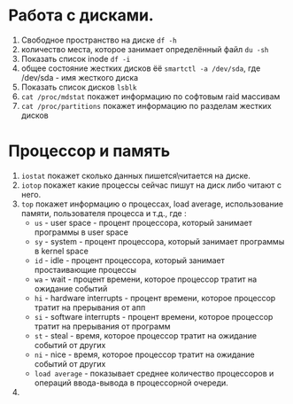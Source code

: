# Работа с дисками.
1. Свободное пространство на диске  ```df -h```
2. количество места, которое занимает определённый файл ```du -sh```
3. Показать список inode ```df -i```
4. общее состояние жестких дисков ёё ```smartctl -a /dev/sda```, где /dev/sda - имя жесткого диска
5. Показать список дисков ```lsblk```
6. ```cat /proc/mdstat``` покажет информацию по софтовым raid массивам
7. ```cat /proc/partitions``` покажет информацию по разделам жестких дисков

# Процессор и память

1. ```iostat``` покажет сколько данных пишется\читается на диске.
2. ```iotop```  покажет какие процессы сейчас пишут на диск либо читают с него.
3. ```top``` покажет информацию о процессах, load average, использование памяти, пользователя процесса и т.д., где :
    - `us` - user space - процент процессора, который занимает программы в user space
    - `sy` - system - процент процессора, который занимает программы в kernel space
    - `id` - idle - процент процессора, который занимает простаивающие процессы
    - `wa` - wait - процент времени, которое процессор тратит на ожидание событий
    - `hi` - hardware interrupts - процент времени, которое процессор тратит на прерывания от апп
    - `si` - software interrupts - процент времени, которое процессор тратит на прерывания от программ
    - `st` - steal - время, которое процессор тратит на ожидание событий от других
    - `ni` - nice - время, которое процессор тратит на ожидание событий от других 
    - `load average` - показывает среднее количество процессоров и операций ввода-вывода в процессорной очереди.
4. 
